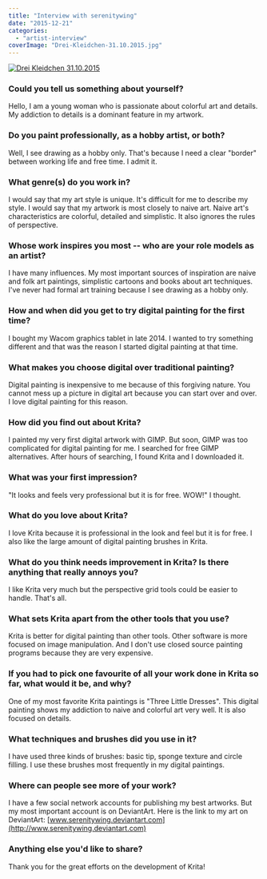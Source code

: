 ```yaml
---
title: "Interview with serenitywing"
date: "2015-12-21"
categories: 
  - "artist-interview"
coverImage: "Drei-Kleidchen-31.10.2015.jpg"
---
```


[![Drei Kleidchen 31.10.2015](/images/posts/2015/Drei-Kleidchen-31.10.2015.jpg)](/images/posts/2015/Drei-Kleidchen-31.10.2015.jpg)

### Could you tell us something about yourself?

Hello, I am a young woman who is passionate about colorful art and details. My addiction to details is a dominant feature in my artwork.

### Do you paint professionally, as a hobby artist, or both?

Well, I see drawing as a hobby only. That's because I need a clear "border" between working life and free time. I admit it.

### What genre(s) do you work in?

I would say that my art style is unique. It's difficult for me to describe my style. I would say that my artwork is most closely to naive art. Naive art's characteristics are colorful, detailed and simplistic. It also ignores the rules of perspective.

### Whose work inspires you most -- who are your role models as an artist?

I have many influences. My most important sources of inspiration are naive and folk art paintings, simplistic cartoons and books about art techniques. I've never had formal art training because I see drawing as a hobby only.

### How and when did you get to try digital painting for the first time?

I bought my Wacom graphics tablet in late 2014. I wanted to try something different and that was the reason I started digital painting at that time.

### What makes you choose digital over traditional painting?

Digital painting is inexpensive to me because of this forgiving nature. You cannot mess up a picture in digital art because you can start over and over. I love digital painting for this reason.

### How did you find out about Krita?

I painted my very first digital artwork with GIMP. But soon, GIMP was too complicated for digital painting for me. I searched for free GIMP alternatives. After hours of searching, I found Krita and I downloaded it.

### What was your first impression?

"It looks and feels very professional but it is for free. WOW!" I thought.

### What do you love about Krita?

I love Krita because it is professional in the look and feel but it is for free. I also like the large amount of digital painting brushes in Krita.

### What do you think needs improvement in Krita? Is there anything that really annoys you?

I like Krita very much but the perspective grid tools could be easier to handle. That's all.

### What sets Krita apart from the other tools that you use?

Krita is better for digital painting than other tools. Other software is more focused on image manipulation. And I don't use closed source painting programs because they are very expensive.

### If you had to pick one favourite of all your work done in Krita so far, what would it be, and why?

One of my most favorite Krita paintings is "Three Little Dresses". This digital painting shows my addiction to naive and colorful art very well. It is also focused on details.

### What techniques and brushes did you use in it?

I have used three kinds of brushes: basic tip, sponge texture and circle filling. I use these brushes most frequently in my digital paintings.

### Where can people see more of your work?

I have a few social network accounts for publishing my best artworks. But my most important account is on DeviantArt. Here is the link to my art on DeviantArt: [www.serenitywing.deviantart.com](http://www.serenitywing.deviantart.com)

### Anything else you'd like to share?

Thank you for the great efforts on the development of Krita!
